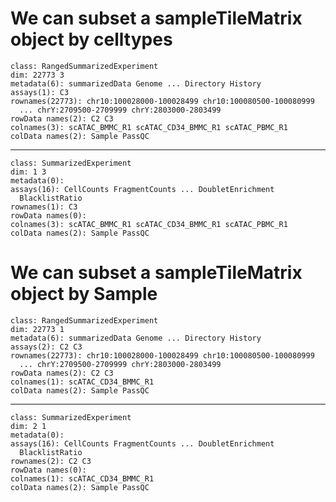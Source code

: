 # We can subset a sampleTileMatrix object by celltypes

    class: RangedSummarizedExperiment 
    dim: 22773 3 
    metadata(6): summarizedData Genome ... Directory History
    assays(1): C3
    rownames(22773): chr10:100028000-100028499 chr10:100080500-100080999
      ... chrY:2709500-2709999 chrY:2803000-2803499
    rowData names(2): C2 C3
    colnames(3): scATAC_BMMC_R1 scATAC_CD34_BMMC_R1 scATAC_PBMC_R1
    colData names(2): Sample PassQC

---

    class: SummarizedExperiment 
    dim: 1 3 
    metadata(0):
    assays(16): CellCounts FragmentCounts ... DoubletEnrichment
      BlacklistRatio
    rownames(1): C3
    rowData names(0):
    colnames(3): scATAC_BMMC_R1 scATAC_CD34_BMMC_R1 scATAC_PBMC_R1
    colData names(2): Sample PassQC

# We can subset a sampleTileMatrix object by Sample

    class: RangedSummarizedExperiment 
    dim: 22773 1 
    metadata(6): summarizedData Genome ... Directory History
    assays(2): C2 C3
    rownames(22773): chr10:100028000-100028499 chr10:100080500-100080999
      ... chrY:2709500-2709999 chrY:2803000-2803499
    rowData names(2): C2 C3
    colnames(1): scATAC_CD34_BMMC_R1
    colData names(2): Sample PassQC

---

    class: SummarizedExperiment 
    dim: 2 1 
    metadata(0):
    assays(16): CellCounts FragmentCounts ... DoubletEnrichment
      BlacklistRatio
    rownames(2): C2 C3
    rowData names(0):
    colnames(1): scATAC_CD34_BMMC_R1
    colData names(2): Sample PassQC

